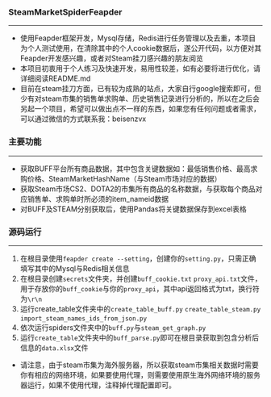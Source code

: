 ### SteamMarketSpiderFeapder
---
- 使用Feapder框架开发，Mysql存储，Redis进行任务管理以及去重，本项目为个人测试使用，在清除其中的个人cookie数据后，遂公开代码，以方便对其Feapder开发感兴趣，或者对Steam挂刀感兴趣的朋友阅览
- 本项目初衷用于个人练习及快速开发，易用性较差，如有必要将进行优化，请详细阅读README.md
- 目前在steam挂刀方面，已有较为成熟的站点，大家自行google搜索即可，但少有对steam市集的销售单求购单、历史销售记录进行分析的，所以在之后会另起一个项目，希望可以做出点不一样的东西，如果您有任何问题或者需求，可以通过微信的方式联系我：beisenzvx

### 主要功能
---
- 获取BUFF平台所有商品数据，其中包含关键数据如：最低销售价格、最高求购价格、SteamMarketHashName（与Steam市场对应的数据）
- 获取Steam市场CS2、DOTA2的市集所有商品的名称数据，与获取每个商品对应销售单、求购单时所必须的item_nameid数据
- 对BUFF及STEAM分别获取后，使用Pandas将关键数据保存到excel表格

### 源码运行
---
1. 在根目录使用`feapder create --setting`，创建你的`setting.py`，只需正确填写其中的Mysql与Redis相关信息
2. 在根目录创建`secrets`文件夹，并创建`buff_cookie.txt` `proxy_api.txt`文件，用于存放你的`buff_cookie`与你的`proxy_api`，其中api返回格式为txt，换行符为`\r\n`
3. 运行create_table文件夹中的`create_table_buff.py` `create_table_steam.py` `import_steam_names_ids_from_json.py`
4. 依次运行spiders文件夹中的`buff.py`与`steam_get_graph.py`
5. 运行`create_table`文件夹中的`buff_parse.py`即可在根目录获取到包含分析后信息的`data.xlsx`文件
- 请注意，由于steam市集为海外服务器，所以获取steam市集相关数据时需要你有相应的网络环境，如果要使用代理，则需要使用原生海外网络环境的服务器运行，如果不使用代理，注释掉代理配置即可。